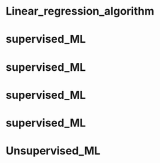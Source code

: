 # Linear_regression_algorithm
# supervised_ML
# supervised_ML
# supervised_ML
# supervised_ML
# Unsupervised_ML

